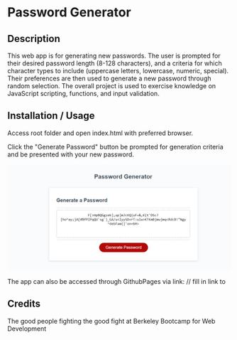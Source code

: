 # Password Generator

## Description

This web app is for generating new passwords. The user is prompted for their desired password length (8-128 characters), and a criteria for which character types to include (uppercase letters, lowercase, numeric, special). Their preferences are then used to generate a new password through random selection. The overall project is used to exercise knowledge on JavaScript scripting, functions, and input validation.

## Installation / Usage

Access root folder and open index.html with preferred browser. 

Click the "Generate Password" button be prompted for generation criteria and be presented with your new password. 

![a webpage with a button "Generate Password" and a text box that displays the newly generated password](assets/screenshot.png)

The app can also be accessed through GithubPages via link:
// fill in link to 

## Credits

The good people fighting the good fight at Berkeley Bootcamp for Web Development